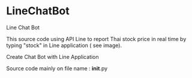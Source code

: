 # LineChatBot
Line Chat Bot

This source code using API Line to report Thai stock price in real time by typing "stock" in Line application ( see image).

Create Chat Bot with Line Application

Source code mainly on file name : __init__.py
